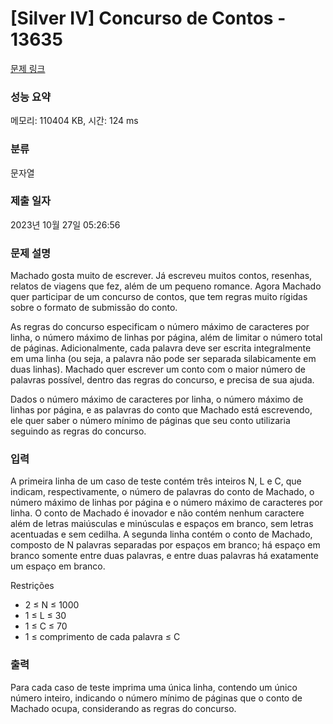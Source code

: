 # [Silver IV] Concurso de Contos - 13635 

[문제 링크](https://www.acmicpc.net/problem/13635) 

### 성능 요약

메모리: 110404 KB, 시간: 124 ms

### 분류

문자열

### 제출 일자

2023년 10월 27일 05:26:56

### 문제 설명

<p>Machado gosta muito de escrever. Já escreveu muitos contos, resenhas, relatos de viagens que fez, além de um pequeno romance. Agora Machado quer participar de um concurso de contos, que tem regras muito rígidas sobre o formato de submissão do conto.</p>

<p>As regras do concurso especificam o número máximo de caracteres por linha, o número máximo de linhas por página, além de limitar o número total de páginas. Adicionalmente, cada palavra deve ser escrita integralmente em uma linha (ou seja, a palavra não pode ser separada silabicamente em duas linhas). Machado quer escrever um conto com o maior número de palavras possível, dentro das regras do concurso, e precisa de sua ajuda.</p>

<p>Dados o número máximo de caracteres por linha, o número máximo de linhas por página, e as palavras do conto que Machado está escrevendo, ele quer saber o número mínimo de páginas que seu conto utilizaria seguindo as regras do concurso.</p>

### 입력 

 <p>A primeira linha de um caso de teste contém três inteiros N, L e C, que indicam, respectivamente, o número de palavras do conto de Machado, o número máximo de linhas por página e o número máximo de caracteres por linha. O conto de Machado é inovador e não contém nenhum caractere além de letras maiúsculas e minúsculas e espaços em branco, sem letras acentuadas e sem cedilha. A segunda linha contém o conto de Machado, composto de N palavras separadas por espaços em branco; há espaço em branco somente entre duas palavras, e entre duas palavras há exatamente um espaço em branco.</p>

<p>Restrições</p>

<ul>
	<li>2 ≤ N ≤ 1000</li>
	<li>1 ≤ L ≤ 30</li>
	<li>1 ≤ C ≤ 70</li>
	<li>1 ≤ comprimento de cada palavra ≤ C</li>
</ul>

### 출력 

 <p>Para cada caso de teste imprima uma única linha, contendo um único número inteiro, indicando o número mínimo de páginas que o conto de Machado ocupa, considerando as regras do concurso.</p>

